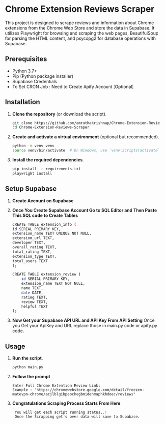 # Chrome Extension Reviews Scraper

This project is designed to scrape reviews and information about Chrome extensions from the Chrome Web Store and store the data in Supabase. It utilizes Playwright for browsing and scraping the web pages, BeautifulSoup for parsing the HTML content, and psycopg2 for database operations with Supabase.

## Prerequisites

- Python 3.7+
- Pip (Python package installer)
- Supabase Credentials
- To Set CRON Job : Need to Create Apify Account [Optional]

## Installation

1. **Clone the repository** (or download the script).

    ```bash
    git clone https://github.com/amruthakrishnap/Chrome-Extension-Reviews-Scraper.git
    cd Chrome-Extension-Reviews-Scraper
    ```

2. **Create and activate a virtual environment** (optional but recommended).

    ```bash
    python -m venv venv
    source venv/bin/activate  # On Windows, use `venv\Scripts\activate`
    ```

3. **Install the required dependencies**.

    ```bash
    pip install -r requirements.txt
    playwright install
    ```


## Setup Supabase 

1. **Create Account on Supabase**

2. **Once You Create Supabase Account Go to SQL Editor and Then Paste This SQL code to Create Tables**
   
    ```bash
    CREATE TABLE extension_info (
    id SERIAL PRIMARY KEY,
    extension_name TEXT UNIQUE NOT NULL,
    extension_url TEXT,
    developer TEXT,
    overall_rating TEXT,
    total_rating TEXT,
    extension_type TEXT,
    total_users TEXT
    );
    
    CREATE TABLE extension_review (
        id SERIAL PRIMARY KEY,
        extension_name TEXT NOT NULL,
        name TEXT,
        date DATE,
        rating TEXT,
        review TEXT,
        helpful TEXT
    );

3. **Now Get your Supabase API URL and API Key From API Setting**
    Once you Get your ApiKey and URL replace those in main.py code or apify.py code.
## Usage

1. **Run the script**.

    ```bash
    python main.py
    ```

2. **Follow the prompt** 

    ```plaintext
    Enter Full Chrome Extention Review Link: 
    Example : "https://chromewebstore.google.com/detail/freezen-matevpn-chrome/acjlblgibpeochegbmidehmaphkhdoec/reviews"
    ```

3. **Congratulations Scraping Process Starts From Here**
   ```plaintext
    You will get each script running status..!
    Once the Scrapping get's over data will save to Supabase.
    ```



